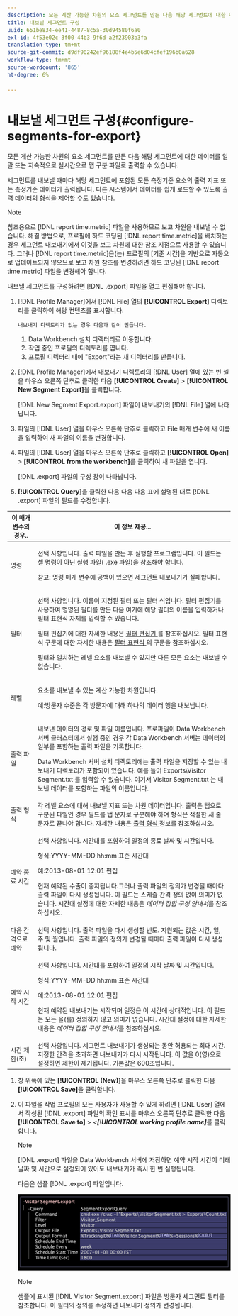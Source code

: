 ```yaml
---
description: 모든 계산 가능한 차원의 요소 세그먼트를 만든 다음 해당 세그먼트에 대한 데이터를 일괄 또는 지속적으로 실시간으로 탭 구분 파일로 출력할 수 있습니다.
title: 내보낼 세그먼트 구성
uuid: 651be834-ee41-4487-8c5a-30d94580f6a0
exl-id: 4f53e02c-3f00-44b3-9f6d-a2f23903b3fa
translation-type: tm+mt
source-git-commit: d9df90242ef96188f4e4b5e6d04cfef196b0a628
workflow-type: tm+mt
source-wordcount: '865'
ht-degree: 6%

---
```


# 내보낼 세그먼트 구성{#configure-segments-for-export}

모든 계산 가능한 차원의 요소 세그먼트를 만든 다음 해당 세그먼트에 대한 데이터를 일괄 또는 지속적으로 실시간으로 탭 구분 파일로 출력할 수 있습니다.

세그먼트를 내보낼 때마다 해당 세그먼트에 포함된 모든 측정기준 요소의 출력 지표 또는 측정기준 데이터가 출력됩니다. 다른 시스템에서 데이터를 쉽게 로드할 수 있도록 출력 데이터의 형식을 제어할 수도 있습니다.

>[!NOTE]
>
>참조용으로 [!DNL report time.metric] 파일을 사용하므로 보고 차원을 내보낼 수 없습니다. 해결 방법으로, 프로필에 하드 코딩된 [!DNL report time.metric]을 배치하는 경우 세그먼트 내보내기에서 이것을 보고 차원에 대한 참조 지점으로 사용할 수 있습니다. 그러나 [!DNL report time.metric]은(는) 프로필의 [기준 시간]을 기반으로 자동으로 업데이트되지 않으므로 보고 차원 참조를 변경하려면 하드 코딩된 [!DNL report time.metric] 파일을 변경해야 합니다.

내보낼 세그먼트를 구성하려면 [!DNL .export] 파일을 열고 편집해야 합니다.

1. [!DNL Profile Manager]에서 [!DNL File] 열의 **[!UICONTROL Export]** 디렉토리를 클릭하여 해당 컨텐츠를 표시합니다.

       내보내기 디렉토리가 없는 경우 다음과 같이 만듭니다.
   
   1. Data Workbench 설치 디렉터리로 이동합니다.
   1. 작업 중인 프로필의 디렉토리를 엽니다.
   1. 프로필 디렉터리 내에 &quot;Export&quot;라는 새 디렉터리를 만듭니다.

1. [!DNL Profile Manager]에서 내보내기 디렉토리의 [!DNL User] 열에 있는 빈 셀을 마우스 오른쪽 단추로 클릭한 다음 **[!UICONTROL Create]** > **[!UICONTROL New Segment Export]**&#x200B;을 클릭합니다.

   [!DNL New Segment Export.export] 파일이 내보내기의 [!DNL File] 열에 나타납니다.

1. 파일의 [!DNL User] 열을 마우스 오른쪽 단추로 클릭하고 File 매개 변수에 새 이름을 입력하여 새 파일의 이름을 변경합니다.
1. 파일의 [!DNL User] 열을 마우스 오른쪽 단추로 클릭하고 **[!UICONTROL Open]** > **[!UICONTROL from the workbench]**&#x200B;를 클릭하여 새 파일을 엽니다.

   [!DNL .export] 파일의 구성 창이 나타납니다.

1. **[!UICONTROL Query]**&#x200B;을 클릭한 다음 다음 다음 표에 설명된 대로 [!DNL .export] 파일의 필드를 수정합니다.

<table id="table_C2EC8FCD3FA04DE78D2CADFA3F7FD8E3"> 
 <thead> 
  <tr> 
   <th colname="col1" class="entry"> 이 매개 변수의 경우.. </th> 
   <th colname="col2" class="entry"> 이 정보 제공... </th> 
  </tr> 
 </thead>
 <tbody> 
  <tr> 
   <td colname="col1"> 명령 </td> 
   <td colname="col2"> <p>선택 사항입니다. 출력 파일을 만든 후 실행할 프로그램입니다. 이 필드는 셸 명령이 아닌 실행 파일(<span class="filepath"> .exe </span> 파일)을 참조해야 합니다. </p> <p>참고: 명령 매개 변수에 공백이 있으면 세그먼트 내보내기가 실패합니다. </p> </td> 
  </tr> 
  <tr> 
   <td colname="col1"> 필터 </td> 
   <td colname="col2"> <p>선택 사항입니다. 이름이 지정된 필터 또는 필터 식입니다. 필터 편집기를 사용하여 명명된 필터를 만든 다음 여기에 해당 필터의 이름을 입력하거나 필터 표현식 자체를 입력할 수 있습니다. </p> <p>필터 편집기에 대한 자세한 내용은 <a href="../../../home/c-get-started/c-analysis-vis/c-filter-editors/c-filter-editors.md#concept-2f343ecbed8240f18b0c1f1eccef11e3"> 필터 편집기 </a>를 참조하십시오. 필터 표현식 구문에 대한 자세한 내용은 <a href="../../../home/c-get-started/c-qry-lang-syntx/c-syntx-fltr-exp.md#concept-72f2563f809747a2a3cff7ec72462a15"> 필터 표현식 </a>의 구문을 참조하십시오. </p> <p>필터와 일치하는 레벨 요소를 내보낼 수 있지만 다른 모든 요소는 내보낼 수 없습니다. </p> </td> 
  </tr> 
  <tr> 
   <td colname="col1"> 레벨 </td> 
   <td colname="col2"> <p>요소를 내보낼 수 있는 계산 가능한 차원입니다. </p> <p>예:방문자 수준은 각 방문자에 대해 하나의 데이터 행을 내보냅니다. </p> </td> 
  </tr> 
  <tr> 
   <td colname="col1"> 출력 파일 </td> 
   <td colname="col2"> <p>내보낸 데이터의 경로 및 파일 이름입니다. 프로파일이 Data Workbench 서버 클러스터에서 실행 중인 경우 각 Data Workbench 서버는 데이터의 일부를 포함하는 출력 파일을 기록합니다. </p> <p>Data Workbench 서버 설치 디렉토리에는 출력 파일을 저장할 수 있는 내보내기 디렉토리가 포함되어 있습니다. 예를 들어 <span class="filepath"> Exports\Visitor Segment.txt </span>를 입력할 수 있습니다. 여기서 <span class="filepath"> Visitor Segment.txt </span>는 내보낸 데이터를 포함하는 파일의 이름입니다. </p> </td> 
  </tr> 
  <tr> 
   <td colname="col1"> 출력 형식 </td> 
   <td colname="col2"> 각 레벨 요소에 대해 내보낼 지표 또는 차원 데이터입니다. 출력은 탭으로 구분된 파일인 경우 필드를 탭 문자로 구분해야 하며 형식은 적절한 새 줄 문자로 끝나야 합니다. 자세한 내용은 <a href="../../../home/c-get-started/c-exp-data-seg-exp/c-abt-otpt-frmt.md#concept-ac7e24d1374a4b418365db7cc98c361e"> 출력 형식 </a> 정보를 참조하십시오. </td> 
  </tr> 
  <tr> 
   <td colname="col1"> 예약 종료 시간 </td> 
   <td colname="col2"> <p>선택 사항입니다. 시간대를 포함하여 일정의 종료 날짜 및 시간입니다. </p> <p>형식:YYYY-MM-DD hh:mm 표준 시간대 </p> <p>예:2013-08-01 12:01 편집 </p> <p>현재 예약된 수출이 중지됩니다.그러나 출력 파일의 정의가 변경될 때마다 출력 파일이 다시 생성됩니다. 이 필드는 스케줄 간격 정의 없이 의미가 없습니다. 시간대 설정에 대한 자세한 내용은 <i>데이터 집합 구성 안내서</i>를 참조하십시오. </p> </td> 
  </tr> 
  <tr> 
   <td colname="col1"> 다음 간격으로 예약 </td> 
   <td colname="col2"> 선택 사항입니다. 출력 파일을 다시 생성할 빈도. 지원되는 값은 시간, 일, 주 및 월입니다. 출력 파일의 정의가 변경될 때마다 출력 파일이 다시 생성됩니다. </td> 
  </tr> 
  <tr> 
   <td colname="col1"> 예약 시작 시간 </td> 
   <td colname="col2"> <p>선택 사항입니다. 시간대를 포함하여 일정의 시작 날짜 및 시간입니다. </p> <p>형식:YYYY-MM-DD hh:mm 표준 시간대 </p> <p>예:2013-08-01 12:01 편집 </p> <p>현재 예약된 내보내기는 시작되며 일정은 이 시간에 상대적입니다. 이 필드는 <span class="wintitle"> 모든 </span>을(를) 정의하지 않고 의미가 없습니다. 시간대 설정에 대한 자세한 내용은 <i>데이터 집합 구성 안내서</i>를 참조하십시오. </p> </td> 
  </tr> 
  <tr> 
   <td colname="col1"> 시간 제한(초) </td> 
   <td colname="col2"> 선택 사항입니다. 세그먼트 내보내기가 생성되는 동안 허용되는 최대 시간. 지정한 간격을 초과하면 내보내기가 다시 시작됩니다. 이 값을 0(영)으로 설정하면 제한이 제거됩니다. 기본값은 600초입니다. </td> 
  </tr> 
 </tbody> 
</table>

1. 창 위쪽에 있는 **[!UICONTROL (New)]**&#x200B;을 마우스 오른쪽 단추로 클릭한 다음 **[!UICONTROL Save]**&#x200B;을 클릭합니다.
1. 이 파일을 작업 프로필의 모든 사용자가 사용할 수 있게 하려면 [!DNL User] 열에서 작성된 [!DNL .export] 파일의 확인 표시를 마우스 오른쪽 단추로 클릭한 다음 **[!UICONTROL Save to]** > *&lt;**[!UICONTROL working profile name]***&#x200B;를 클릭합니다.

   >[!NOTE]
   >
   >[!DNL .export] 파일을 Data Workbench 서버에 저장하면 예약 시작 시간이 미래 날짜 및 시간으로 설정되어 있어도 내보내기가 즉시 한 번 실행됩니다.

   다음은 샘플 [!DNL .export] 파일입니다.

   ![](assets/vis_Segment_Export_File.png)

   >[!NOTE]
   >
   >샘플에 표시된 [!DNL Visitor Segment.export] 파일은 방문자 세그먼트 필터를 참조합니다. 이 필터의 정의를 수정하면 내보내기 정의가 변경됩니다.
